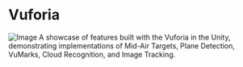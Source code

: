
# Vuforia
![Image](https://github.com/user-attachments/assets/609ecf18-c09e-416b-833e-3c0acbba9316)
A showcase of features built with the Vuforia in the Unity, demonstrating implementations of Mid-Air Targets, Plane Detection, VuMarks, Cloud Recognition, and Image Tracking.





